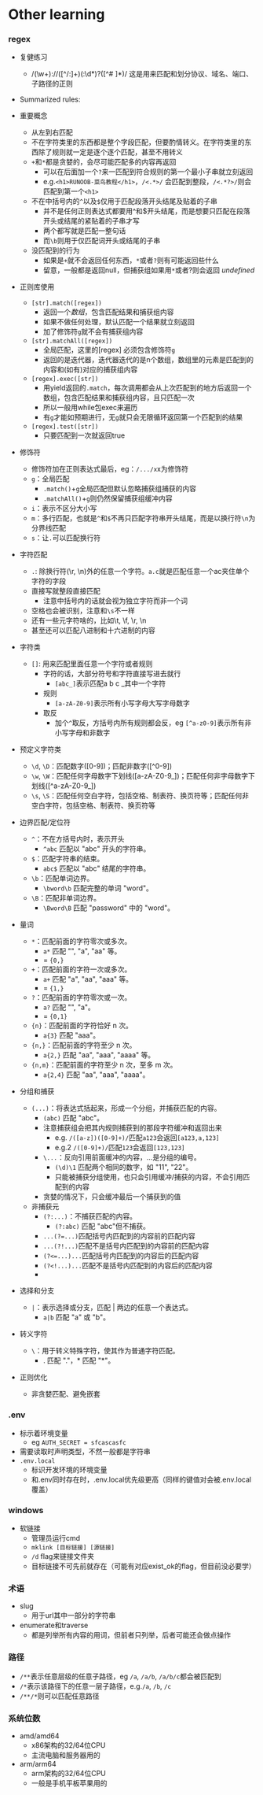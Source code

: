 # Other learning

### regex
- 复健练习
    - /(\w+):\/\/([^/:]+)(:\d*)?([^# ]*)/ 这是用来匹配和划分协议、域名、端口、子路径的正则

- Summarized rules: 
- 重要概念
    - 从左到右匹配
    - 不在字符类里的东西都是整个字段匹配，但要酌情转义。在字符类里的东西除了规则就一定是逐个逐个匹配，甚至不用转义
    - `+`和`*`都是贪婪的，会尽可能匹配多的内容再返回
        - 可以在后面加一个`?`来一匹配到符合规则的第一个最小子串就立刻返回
        - e.g.`<h1>RUNOOB-菜鸟教程</h1>`，`/<.*>/` 会匹配到整段，`/<.*?>/`则会匹配到第一个`<h1>` 
    - 不在中括号内的`^`以及`$`仅用于匹配段落开头结尾及贴着的子串
        - 并不是任何正则表达式都要用^和$开头结尾，而是想要只匹配在段落开头或结尾的紧贴着的子串才写
        - 两个都写就是匹配一整句话
        - 而`\b`则用于仅匹配词开头或结尾的子串
    - 没匹配到的行为
        - 如果是`+`就不会返回任何东西，`*`或者`?`则有可能返回些什么
        - 留意，一般都是返回null，但捕获组如果用`*`或者?则会返回 *undefined*
- 正则库使用
    - `[str].match([regex])`
        - 返回一个*数组*，包含匹配结果和捕获组内容
        - 如果不做任何处理，默认匹配一个结果就立刻返回
        - 加了修饰符`g`就不会有捕获组内容
    - `[str].matchAll([regex])`
        - 全局匹配，这里的[regex] 必须包含修饰符`g`
        - 返回的是迭代器，迭代器迭代的是n个数组，数组里的元素是匹配到的内容和(如有)对应的捕获组内容
    - `[regex].exec([str])`
        - 用yield返回的`.match`，每次调用都会从上次匹配到的地方后返回一个数组，包含匹配结果和捕获组内容，且只匹配一次
        - 所以一般用while包exec来遍历
        - 有`g`才能如预期进行，无`g`就只会无限循环返回第一个匹配到的结果
    - `[regex].test([str])`
        - 只要匹配到一次就返回true
- 修饰符
    - 修饰符加在正则表达式最后，eg：`/.../x`x为修饰符
    - `g`：全局匹配
        - `.match()`+`g`全局匹配但默认忽略捕获组捕获的内容
        - `.matchAll()`+`g`则仍然保留捕获组缓冲内容
    - `i`：表示不区分大小写
    - `m`：多行匹配，也就是`^`和`$`不再只匹配字符串开头结尾，而是以换行符`\n`为分界线匹配
    - `s`：让`.`可以匹配换行符

- 字符匹配
    - `.`: 除换行符(\r, \n)外的任意一个字符。`a.c`就是匹配任意一个ac夹住单个字符的字段
    - 直接写就整段直接匹配
        - 注意中括号内的话就会视为独立字符而非一个词
    - 空格也会被识别，注意和`\s`不一样
    - 还有一些元字符啥的，比如\t, \f, \r, \n
    - 甚至还可以匹配八进制和十六进制的内容
- 字符类
    - `[]`: 用来匹配里面任意一个字符或者规则
        - 字符的话，大部分符号和字符直接写进去就行
            - `[abc_]`表示匹配a b c _其中一个字符
        - 规则
            - `[a-zA-Z0-9]`表示所有小写字母大写字母数字
        - 取反
            - 加个`^`取反，方括号内所有规则都会反，eg `[^a-z0-9]`表示所有非小写字母和非数字
- 预定义字符类
    - `\d`, `\D`：匹配数字([0-9])；匹配非数字([^0-9])
    - `\w`, `\W`：匹配任何字母数字下划线([a-zA-Z0-9_])；匹配任何非字母数字下划线([^a-zA-Z0-9_])
    - `\s`, `\S`：匹配任何空白字符，包括空格、制表符、换页符等；匹配任何非空白字符，包括空格、制表符、换页符等
- 边界匹配/定位符
    - `^`：不在方括号内时，表示开头
        - `^abc` 匹配以 "abc" 开头的字符串。
    - `$`：匹配字符串的结束。
        - `abc$` 匹配以 "abc" 结尾的字符串。
    - `\b`：匹配单词边界。
        - `\bword\b` 匹配完整的单词 "word"。
    - `\B`：匹配非单词边界。
        - `\Bword\B` 匹配 "password" 中的 "word"。
- 量词
    - `*`：匹配前面的字符零次或多次。
        - `a*` 匹配 "", "a", "aa" 等。
        - = `{0,}`
    - `+`：匹配前面的字符一次或多次。
        - `a+` 匹配 "a", "aa", "aaa" 等。
        - = `{1,}`
    - `?`：匹配前面的字符零次或一次。
        - `a?` 匹配 "", "a"。
        - = `{0,1}`
    - `{n}`：匹配前面的字符恰好 n 次。
        - `a{3}` 匹配 "aaa"。
    - `{n,}`：匹配前面的字符至少 n 次。
        - `a{2,}` 匹配 "aa", "aaa", "aaaa" 等。
    - `{n,m}`：匹配前面的字符至少 n 次，至多 m 次。
        - `a{2,4}` 匹配 "aa", "aaa", "aaaa"。
- 分组和捕获
    - `(...)`：将表达式括起来，形成一个分组，并捕获匹配的内容。
        - `(abc)` 匹配 "abc"。
        - 注意捕获组会把其内规则捕获到的那段字符缓冲和返回出来
            - e.g. `/([a-z])([0-9]+)/`匹配`a123`会返回`[a123,a,123]`
            - e.g.2 `/([0-9]+)/`匹配`123`会返回`[123,123]`
        - `\...`：反向引用前面缓冲的内容，...是分组的编号。
            - `(\d)\1` 匹配两个相同的数字，如 "11", "22"。
            - 只能被捕获分组使用，也只会引用缓冲/捕获的内容，不会引用匹配到的内容
        - 贪婪的情况下，只会缓冲最后一个捕获到的值
    - 非捕获元
        - `(?:...)`：不捕获匹配的内容。
            - `(?:abc)` 匹配 "abc"但不捕获。
        - `...(?=...)`匹配括号内匹配到的内容前的匹配内容
        - `...(?!...)`匹配不是括号内匹配到的内容前的匹配内容
        - `(?<=...)...`匹配括号内匹配到的内容后的匹配内容
        - `(?<!...)...`匹配不是括号内匹配到的内容后的匹配内容
        - 
- 选择和分支
    - `|`：表示选择或分支，匹配 | 两边的任意一个表达式。
        - `a|b` 匹配 "a" 或 "b"。
- 转义字符
    - `\`：用于转义特殊字符，使其作为普通字符匹配。
        - \. 匹配 "."，\* 匹配 "*"。
- 正则优化
    - 非贪婪匹配、避免嵌套


### .env
- 标示着环境变量
    - eg `AUTH_SECRET = sfcascasfc`
- 需要读取时声明类型，不然一般都是字符串
- `.env.local`
    - 标识开发环境的环境变量
    - 和.env同时存在时，.env.local优先级更高（同样的键值对会被.env.local覆盖）

### windows
- 软链接
    - 管理员运行cmd
    - `mklink [目标链接] [源链接]`
    - `/d` flag来链接文件夹
    - 目标链接不可先前就存在（可能有对应exist_ok的flag，但目前没必要学）

### 术语
- slug
    - 用于url其中一部分的字符串
- enumerate和traverse
    - 都是列举所有内容的用词，但前者只列举，后者可能还会做点操作


### 路径
- `/**`表示任意层级的任意子路径，eg `/a`, `/a/b`, `/a/b/c`都会被匹配到
- `/*`表示该路径下的任意一层子路径，e.g.`/a`, `/b`, `/c`
- `/**/*`则可以匹配任意路径

### 系统位数
- amd/amd64
    - x86架构的32/64位CPU
    - 主流电脑和服务器用的
- arm/arm64
    - arm架构的32/64位CPU
    - 一般是手机平板苹果用的